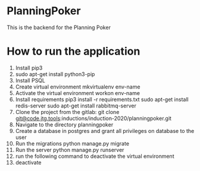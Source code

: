 # PlanningPoker
This is the backend for the Planning Poker

# How to run the application
1. Install pip3
2. sudo apt-get install python3-pip
3. Install PSQL
4. Create virtual environment
    mkvirtualenv env-name
5. Activate the virtual environment
    workon env-name
6. Install requirements
    pip3 install -r requirements.txt
    sudo apt-get install redis-server
    sudo apt-get install rabbitmq-server
7. Clone the project from the gitlab:
    git clone git@code.jtg.tools:inductions/induction-2020/planningpoker.git
8. Navigate to the directory planningpoker
9. Create a database in postgres and grant all privileges on database to the user
10. Run the migrations
    python manage.py migrate
11. Run the server
    python manage.py runserver
12. run the following command to deactivate the virtual environment
13. deactivate
